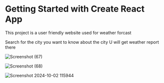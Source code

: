 # Getting Started with Create React App

This project is a user friendly website used for weather forcast 

Search for the city  you want to know about the city U will get weather report there

![Screenshot (67)](https://github.com/user-attachments/assets/c8483fad-91fb-46ee-b26e-94fd62a48564)


![Screenshot (68)](https://github.com/user-attachments/assets/3eb5d17a-4849-4d87-9eaa-21faf240a25b)


![Screenshot 2024-10-02 115944](https://github.com/user-attachments/assets/a8ccc78c-27ac-4646-a9cf-61aa2d7c2f73)


